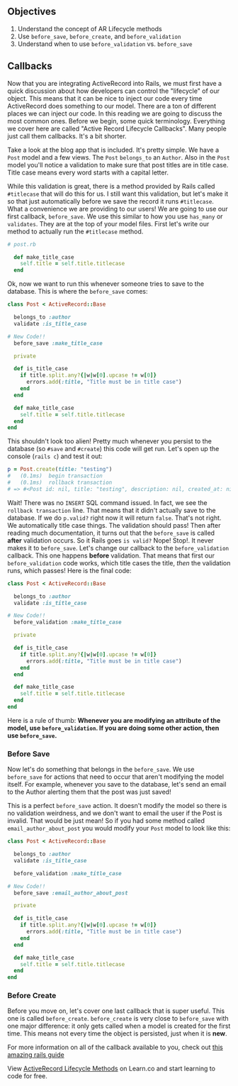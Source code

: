 ## Objectives

  1. Understand the concept of AR Lifecycle methods
  2. Use `before_save`, `before_create`, and `before_validation`
  3. Understand when to use `before_validation` vs. `before_save`

## Callbacks

Now that you are integrating ActiveRecord into Rails, we must first have a quick discussion about how developers can control the "lifecycle" of our object. This means that it can be nice to inject our code every time ActiveRecord does something to our model. There are a ton of different places we can inject our code. In this reading we are going to discuss the most common ones. Before we begin, some quick terminology. Everything we cover here are called "Active Record Lifecycle Callbacks". Many people just call them callbacks. It's a bit shorter.

Take a look at the blog app that is included. It's pretty simple. We have a `Post` model and a few views. The `Post` `belongs_to` an `Author`. Also in the `Post` model you'll notice a validation to make sure that post titles are in title case. Title case means every word starts with a capital letter.

While this validation is great, there is a method provided by Rails called `#titlecase` that will do this for us. I still want this validation, but let's make it so that just automatically before we save the record it runs `#titlecase`. What a convenience we are providing to our users! We are going to use our first callback, `before_save`. We use this similar to how you use `has_many` or `validates`. They are at the top of your model files. First let's write our method to actually run the `#titlecase` method.

```ruby
# post.rb

  def make_title_case
    self.title = self.title.titlecase
  end
```

Ok, now we want to run this whenever someone tries to save to the database. This is where the `before_save` comes:

```ruby
class Post < ActiveRecord::Base

  belongs_to :author
  validate :is_title_case 

# New Code!!
  before_save :make_title_case 

  private

  def is_title_case
    if title.split.any?{|w|w[0].upcase != w[0]}
      errors.add(:title, "Title must be in title case")
    end
  end

  def make_title_case
    self.title = self.title.titlecase
  end
end
```

This shouldn't look too alien! Pretty much whenever you persist to the database (so `#save` and `#create`) this code will get run. Let's open up the console (`rails c`) and test it out:

```ruby
p = Post.create(title: "testing")
#   (0.1ms)  begin transaction
#   (0.1ms)  rollback transaction
# => #<Post id: nil, title: "testing", description: nil, created_at: nil, updated_at: nil, post_status: nil, author_id: nil>
```

Wait! There was no `INSERT` SQL command issued. In fact, we see the `rollback transaction` line. That means that it didn't actually save to the database. If we do `p.valid?` right now it will return `false`. That's not right. We automatically title case things. The validation should pass! Then after reading much documentation, it turns out that the `before_save` is called **after** validation occurs. So it Rails goes `is valid?` Nope! Stop!. It never makes it to `before_save`. Let's change our callback to the `before_validation` callback. This one happens **before** validation. That means that first our `before_validation` code works, which title cases the title, *then* the validation runs, which passes! Here is the final code:

```ruby
class Post < ActiveRecord::Base

  belongs_to :author
  validate :is_title_case 

# New Code!!
  before_validation :make_title_case 

  private

  def is_title_case
    if title.split.any?{|w|w[0].upcase != w[0]}
      errors.add(:title, "Title must be in title case")
    end
  end

  def make_title_case
    self.title = self.title.titlecase
  end
end
```

Here is a rule of thumb: **Whenever you are modifying an attribute of the model, use `before_validation`. If you are doing some other action, then use `before_save`.**

### Before Save

Now let's do something that belongs in the `before_save`. We use `before_save` for actions that need to occur that aren't modifying the model itself. For example, whenever you save to the database, let's send an email to the Author alerting them that the post was just saved! 

This is a perfect `before_save` action. It doesn't modify the model so there is no validation weirdness, and we don't want to email the user if the Post is invalid. That would be just mean! So if you had some method called `email_author_about_post` you would modify your `Post` model to look like this:


```ruby
class Post < ActiveRecord::Base

  belongs_to :author
  validate :is_title_case 

  before_validation :make_title_case 

# New Code!!
  before_save :email_author_about_post

  private

  def is_title_case
    if title.split.any?{|w|w[0].upcase != w[0]}
      errors.add(:title, "Title must be in title case")
    end
  end

  def make_title_case
    self.title = self.title.titlecase
  end
end
```

### Before Create

Before you move on, let's cover one last callback that is super useful. This one is called `before_create`. `before_create` is very close to `before_save` with one major difference: it only gets called when a model is created for the first time. This means not every time the object is persisted, just when it is **new**. 

For more information on all of the callback available to you, check out [this amazing rails guide](http://guides.rubyonrails.org/active_record_callbacks.html)

<p data-visibility='hidden'>View <a href='https://learn.co/lessons/activerecord-lifecycle-reading'>ActiveRecord Lifecycle Methods</a> on Learn.co and start learning to code for free.</p>
